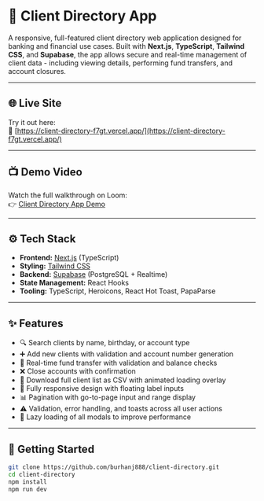 # 🧾 Client Directory App

A responsive, full-featured client directory web application designed for banking and financial use cases. Built with **Next.js**, **TypeScript**, **Tailwind CSS**, and **Supabase**, the app allows secure and real-time management of client data - including viewing details, performing fund transfers, and account closures.

---


## 🌐 Live Site

Try it out here:  
🔗 [https://client-directory-f7gt.vercel.app/](https://client-directory-f7gt.vercel.app/)

---

## 📺 Demo Video

Watch the full walkthrough on Loom:  
👉 [Client Directory App Demo](https://www.loom.com/share/4b0895c872e544ca89c0f93dea6e3b17?sid=290f6f16-ca00-4276-bda3-bed01880b3a6)

---

## ⚙️ Tech Stack

- **Frontend:** [Next.js](https://nextjs.org/) (TypeScript)
- **Styling:** [Tailwind CSS](https://tailwindcss.com/)
- **Backend:** [Supabase](https://supabase.io/) (PostgreSQL + Realtime)
- **State Management:** React Hooks
- **Tooling:** TypeScript, Heroicons, React Hot Toast, PapaParse

---

## ✨ Features

- 🔍 Search clients by name, birthday, or account type
- ➕ Add new clients with validation and account number generation
- 🔁 Real-time fund transfer with validation and balance checks
- ❌ Close accounts with confirmation
- 📄 Download full client list as CSV with animated loading overlay
- 📱 Fully responsive design with floating label inputs
- 📊 Pagination with go-to-page input and range display
- ⚠️ Validation, error handling, and toasts across all user actions
- 🧠 Lazy loading of all modals to improve performance

---

## 🚀 Getting Started

```bash
git clone https://github.com/burhanj888/client-directory.git
cd client-directory
npm install
npm run dev
```
